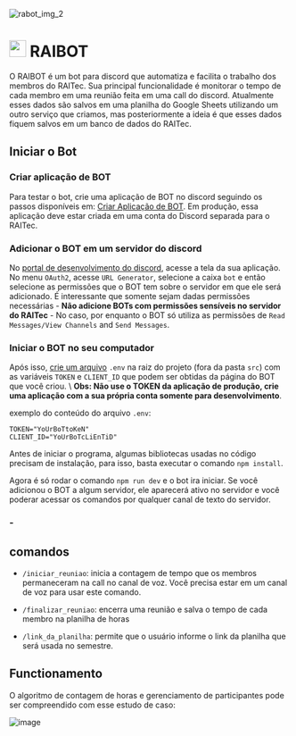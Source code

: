 ![rabot_img_2](https://github.com/ismaellimarocha23/raibot/assets/39030764/13461ef5-38b0-40a7-8ceb-49af212421f9)

# <img src="https://github.com/ismaellimarocha23/raibot/assets/39030764/389a6690-1c26-4483-97b9-aefa56a41943" width="30"> RAIBOT

O RAIBOT é um bot para discord que automatiza e facilita o trabalho dos membros do RAITec. Sua principal funcionalidade é monitorar o tempo de cada membro em uma reunião feita em uma call do discord. Atualmente esses dados são salvos em uma planilha do Google Sheets utilizando um outro serviço que criamos, mas posteriormente a ideia é que esses dados fiquem salvos em um banco de dados do RAITec.

## Iniciar o Bot
### Criar aplicação de BOT
Para testar o bot, crie uma aplicação de BOT no discord seguindo os passos disponíveis em: [Criar Aplicação de BOT](https://discordjs.guide/preparations/setting-up-a-bot-application.html#creating-your-bot). Em produção, essa aplicação deve estar criada em uma conta do Discord separada para o RAITec.

### Adicionar o BOT em um servidor do discord
No [portal de desenvolvimento do discord](https://discord.com/developers/applications), acesse a tela da sua aplicação. No menu `OAuth2`, acesse `URL Generator`, selecione a caixa `bot` e então selecione as permissões que o BOT tem sobre o servidor em que ele será adicionado. É interessante que somente sejam dadas permissões necessárias - **Não adicione BOTs com permissões sensíveis no servidor do RAITec** - No caso, por enquanto o BOT só utiliza as permissões de `Read Messages/View Channels` and `Send Messages`.

### Iniciar o BOT no seu computador
Após isso, [crie um arquivo](https://discordjs.guide/creating-your-bot/#using-dotenv) `.env` na raiz do projeto (fora da pasta `src`) com as variáveis `TOKEN` e `CLIENT_ID` que podem ser obtidas da página do BOT que você criou. \\
**Obs: Não use o TOKEN da aplicação de produção, crie uma aplicação com a sua própria conta somente para desenvolvimento**.

exemplo do conteúdo do arquivo `.env`:

```
TOKEN="YoUrBoTtoKeN"
CLIENT_ID="YoUrBoTcLiEnTiD"
```
Antes de iniciar o programa, algumas bibliotecas usadas no código precisam de instalação, para isso, basta executar o comando `npm install`.

Agora é só rodar o comando `npm run dev` e o bot ira iniciar. Se você adicionou o BOT a algum servidor, ele aparecerá ativo no servidor e você poderar acessar os comandos por qualquer canal de texto do servidor.

### - 
## comandos

-   `/iniciar_reuniao`: inicia a contagem de tempo que os membros permaneceram na call no canal de voz. Você precisa estar em um canal de voz para usar este comando.

-   `/finalizar_reuniao`: encerra uma reunião e salva o tempo de cada membro na planilha de horas

-   `/link_da_planilha`: permite que o usuário informe o link da planilha que será usada no semestre.

## Functionamento

O algoritmo de contagem de horas e gerenciamento de participantes pode ser compreendido com esse estudo de caso:

![image](https://github.com/ismaellimarocha23/raibot/assets/39030764/092a8cfd-5f48-43a7-b078-bf9a0502275b)
